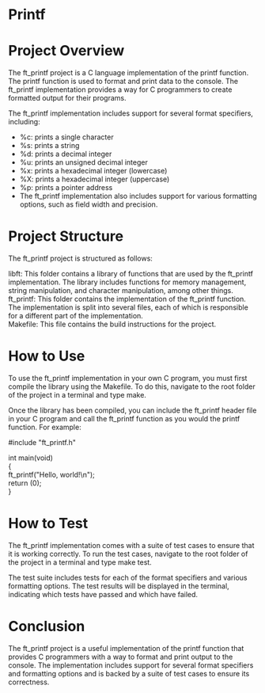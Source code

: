 # Printf
# Project Overview <br>
The ft_printf project is a C language implementation of the printf function. The printf function is used to format and print data to the console. The ft_printf implementation provides a way for C programmers to create formatted output for their programs.<br>

The ft_printf implementation includes support for several format specifiers, including: <br>

* %c: prints a single character <br>
* %s: prints a string <br>
* %d: prints a decimal integer <br>
* %u: prints an unsigned decimal integer <br>
* %x: prints a hexadecimal integer (lowercase) <br>
* %X: prints a hexadecimal integer (uppercase) <br>
* %p: prints a pointer address <br>
* The ft_printf implementation also includes support for various formatting options, such as field width and precision. <br>

# Project Structure <br> 
The ft_printf project is structured as follows: <br>

libft: This folder contains a library of functions that are used by the ft_printf implementation. The library includes functions for memory management, string manipulation, and character manipulation, among other things. <br>
ft_printf: This folder contains the implementation of the ft_printf function. The implementation is split into several files, each of which is responsible for a different part of the implementation. <br>
Makefile: This file contains the build instructions for the project. <br>
# How to Use <br>
To use the ft_printf implementation in your own C program, you must first compile the library using the Makefile. To do this, navigate to the root folder of the project in a terminal and type make. <br>

Once the library has been compiled, you can include the ft_printf header file in your C program and call the ft_printf function as you would the printf function. For example: <br>

#include "ft_printf.h" <br>

int main(void) <br> 
{ <br>
    ft_printf("Hello, world!\n"); <br>
    return (0); <br>
} <br>
# How to Test <br> 
The ft_printf implementation comes with a suite of test cases to ensure that it is working correctly. To run the test cases, navigate to the root folder of the project in a terminal and type make test. <br>

The test suite includes tests for each of the format specifiers and various formatting options. The test results will be displayed in the terminal, indicating which tests have passed and which have failed. <br>

# Conclusion <br>
The ft_printf project is a useful implementation of the printf function that provides C programmers with a way to format and print output to the console. The implementation includes support for several format specifiers and formatting options and is backed by a suite of test cases to ensure its correctness. <br>
